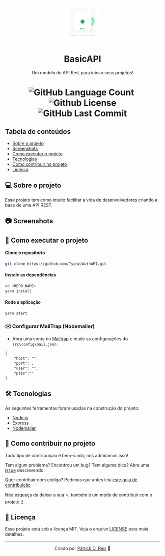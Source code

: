 <h1 align="center">
  <a href="https://github.com/Typhz/AuthAPI/">
     <img src="vault.png" width="120" height=120">
  </a><br><br>
  BasicAPI
</h1>
<p align=center>Um modelo de API Rest para iniciar seus projetos!</p>                       
<h1 align="center">
  <img alt="GitHub Language Count" src="https://img.shields.io/github/languages/count/Typhz/AuthAPI" />
  <img alt="" src="https://img.shields.io/github/repo-size/Typhz/AuthAPI" />
  <img alt="Github License" src="https://img.shields.io/github/license/Typhz/AuthAPI" />
  <img alt="GitHub Last Commit" src="https://img.shields.io/github/last-commit/Typhz/AuthAPI" />
</h1>


## Tabela de conteúdos

   * [Sobre o projeto](#-sobre-o-projeto)
   * [Screenshots](#-screenshots)
   * [Como executar o projeto](#-como-executar-o-projeto)
   * [Tecnologias](#-tecnologias)
   * [Como contribuir no projeto](#-como-contribuir-no-projeto)
   * [Licença](#-licença)

## 💻 Sobre o projeto
Esse projeto tem como intuito facilitar a vida de desenvolvedores criando a base de uma API REST.

## 📷 Screenshots
<!--
<img src="" alt="" />
<img src="" alt="" />
-->

## 🚀 Como executar o projeto

#### Clone o repositório
```bash
git clone https://github.com/Typhz/AuthAPI.git
```

#### Instale as dependências
```bash
cd <REPO_NAME>
yarn install
```

#### Rode a aplicação
```bash
yarn start
```

### ✉️ Configurar MailTrap (Nodemailer)
* Abra uma conta no [Mailtrap](https://mailtrap.io/) e mude as configurações do `src\config\mail.json`.<br>
```
{
    "host": "",
    "port": ,
    "user": "",
    "pass":""
}
```

## 🛠 Tecnologias

As seguintes ferramentas foram usadas na construção do projeto:
- [Node.js](https://nodejs.org/)
- [Express](https://expressjs.com/)
- [Nodemailer](https://nodemailer.com/)

## 🤝 Como contribuir no projeto

Todo tipo de contribuição é bem-vinda, nós admiramos isso!

Tem algum problema? Encontrou um bug? Tem alguma dica? Abra uma [issue](https://github.com/Typhz/AuthAPI/issues) descrevendo.

Quer contribuir com código? Pedimos que antes leia [este guia de contribuição](https://github.com/firstcontributions/first-contributions)

Não esqueça de deixar a sua ⭐, também é um modo de contribuir com o projeto ;)

## 📝 Licença

Esse projeto está sob a licença MIT. Veja o arquivo [LICENSE](LICENSE) para mais detalhes.

---
<div align="center">

  Criado por [Patrick D. Reis](https://github.com/Typhz) 💜

</div>
